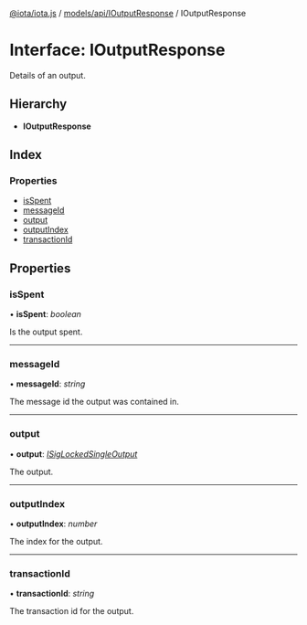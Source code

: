 [@iota/iota.js](../README.md) / [models/api/IOutputResponse](../modules/models_api_ioutputresponse.md) / IOutputResponse

# Interface: IOutputResponse

Details of an output.

## Hierarchy

* **IOutputResponse**

## Index

### Properties

* [isSpent](models_api_ioutputresponse.ioutputresponse.md#isspent)
* [messageId](models_api_ioutputresponse.ioutputresponse.md#messageid)
* [output](models_api_ioutputresponse.ioutputresponse.md#output)
* [outputIndex](models_api_ioutputresponse.ioutputresponse.md#outputindex)
* [transactionId](models_api_ioutputresponse.ioutputresponse.md#transactionid)

## Properties

### isSpent

• **isSpent**: *boolean*

Is the output spent.

___

### messageId

• **messageId**: *string*

The message id the output was contained in.

___

### output

• **output**: [*ISigLockedSingleOutput*](models_isiglockedsingleoutput.isiglockedsingleoutput.md)

The output.

___

### outputIndex

• **outputIndex**: *number*

The index for the output.

___

### transactionId

• **transactionId**: *string*

The transaction id for the output.
